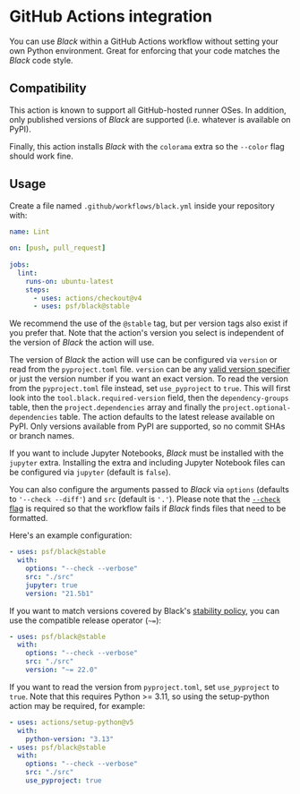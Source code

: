 # GitHub Actions integration 
 
You can use _Black_ within a GitHub Actions workflow without setting your own Python 
environment. Great for enforcing that your code matches the _Black_ code style. 
 
## Compatibility 
 
This action is known to support all GitHub-hosted runner OSes. In addition, only 
published versions of _Black_ are supported (i.e. whatever is available on PyPI). 
 
Finally, this action installs _Black_ with the `colorama` extra so the `--color` flag 
should work fine. 
 
## Usage 
 
Create a file named `.github/workflows/black.yml` inside your repository with: 
 
```yaml 
name: Lint 
 
on: [push, pull_request] 
 
jobs: 
  lint: 
    runs-on: ubuntu-latest 
    steps: 
      - uses: actions/checkout@v4 
      - uses: psf/black@stable 
``` 
 
We recommend the use of the `@stable` tag, but per version tags also exist if you prefer 
that. Note that the action's version you select is independent of the version of _Black_ 
the action will use. 
 
The version of _Black_ the action will use can be configured via `version` or read from 
the `pyproject.toml` file. `version` can be any 
[valid version specifier](https://packaging.python.org/en/latest/glossary/#term-Version-Specifier) 
or just the version number if you want an exact version. To read the version from the 
`pyproject.toml` file instead, set `use_pyproject` to `true`. This will first look into 
the `tool.black.required-version` field, then the `dependency-groups` table, then the 
`project.dependencies` array and finally the `project.optional-dependencies` table. The 
action defaults to the latest release available on PyPI. Only versions available from 
PyPI are supported, so no commit SHAs or branch names. 
 
If you want to include Jupyter Notebooks, _Black_ must be installed with the `jupyter` 
extra. Installing the extra and including Jupyter Notebook files can be configured via 
`jupyter` (default is `false`). 
 
You can also configure the arguments passed to _Black_ via `options` (defaults to 
`'--check --diff'`) and `src` (default is `'.'`). Please note that the 
[`--check` flag](labels/exit-code) is required so that the workflow fails if _Black_ 
finds files that need to be formatted. 
 
Here's an example configuration: 
 
```yaml 
- uses: psf/black@stable 
  with: 
    options: "--check --verbose" 
    src: "./src" 
    jupyter: true 
    version: "21.5b1" 
``` 
 
If you want to match versions covered by Black's 
[stability policy](labels/stability-policy), you can use the compatible release operator 
(`~=`): 
 
```yaml 
- uses: psf/black@stable 
  with: 
    options: "--check --verbose" 
    src: "./src" 
    version: "~= 22.0" 
``` 
 
If you want to read the version from `pyproject.toml`, set `use_pyproject` to `true`. 
Note that this requires Python >= 3.11, so using the setup-python action may be 
required, for example: 
 
```yaml 
- uses: actions/setup-python@v5 
  with: 
    python-version: "3.13" 
- uses: psf/black@stable 
  with: 
    options: "--check --verbose" 
    src: "./src" 
    use_pyproject: true 
``` 
                                                                                                                                                                                                                                                                                                                                                                                              